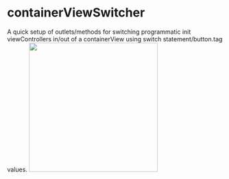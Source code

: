 # containerViewSwitcher
A quick setup of outlets/methods for switching programmatic init viewControllers in/out of a containerView using switch statement/button.tag values.
<img src = "https://raw.github.com/jfo713/containerViewSwitcher/demo1-1.gif" width = 300>
